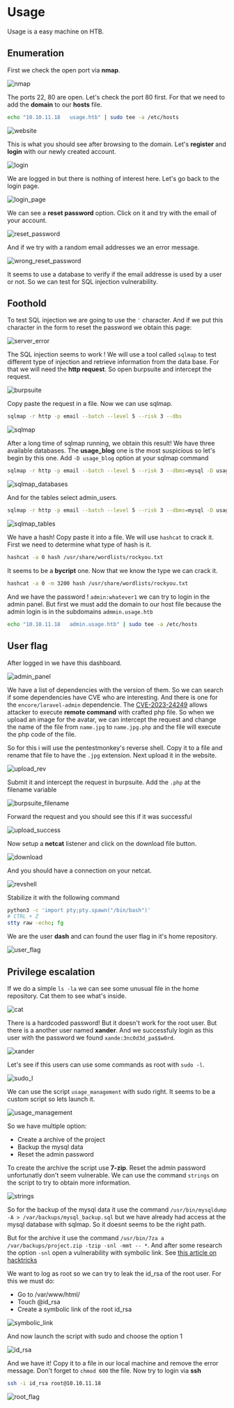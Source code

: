# Usage

Usage is a easy machine on HTB.

## Enumeration

First we check the open port via **nmap**.

![nmap](./assets/images/nmap.png)


The ports 22, 80 are open.
Let's check the port 80 first. For that we need to add the **domain** to our **hosts** file.

```bash
echo "10.10.11.18   usage.htb" | sudo tee -a /etc/hosts
```

![website](./assets/images/website.png)

This is what you should see after browsing to the domain. Let's **register** and **login** with our newly created account.

![login](./assets/images/login.png)

We are logged in but there is nothing of interest here. Let's go back to the login page.

![login_page](./assets/images/login_page.png)

We can see a **reset password** option. Click on it and try with the email of your account.

![reset_password](./assets/images/reset_password.png)

And if we try with a random email addresses we an error message.

![wrong_reset_password](./assets/images/wrong_reset_password.png)

It seems to use a database to verify if the email addresse is used by a user or not. So we can test for SQL injection vulnerability.

## Foothold

To test SQL injection we are going to use the `'` character. And if we put this character in the form to reset the password we obtain this page: 

![server_error](./assets/images/server_error.png)

The SQL injection seems to work ! We will use a tool called `sqlmap` to test different type of injection and retrieve information from the data base. For that we will need the **http request**. So open burpsuite and intercept the request.

![burpsuite](./assets/images/burpsuite.png)

Copy paste the request in a file. Now we can use sqlmap.

```bash
sqlmap -r http -p email --batch --level 5 --risk 3 --dbs
```
![sqlmap](./assets/images/sqlmap.png)

After a long time of sqlmap running, we obtain this result! We have three available databases. The **usage_blog** one is the most suspicious so let's begin by this one. Add `-D usage_blog` option at your sqlmap command

```bash
sqlmap -r http -p email --batch --level 5 --risk 3 --dbms=mysql -D usage_blog
```
![sqlmap_databases](./assets/images/sqlmap_databases.png)

And for the tables select admin_users.

```bash
sqlmap -r http -p email --batch --level 5 --risk 3 --dbms=mysql -D usage_blog -T admin_users --dump
```
![sqlmap_tables](./assets/images/sqlmap_tables.png)

We have a hash! Copy paste it into a file. We will use `hashcat` to crack it. First we need to determine what type of hash is it.

```bash
hashcat -a 0 hash /usr/share/wordlists/rockyou.txt
```

It seems to be a **bycript** one. Now that we know the type we can crack it.

```bash
hashcat -a 0 -m 3200 hash /usr/share/wordlists/rockyou.txt
```

And we have the password ! `admin:whatever1` we can try to login in the admin panel. But first we must add the domain to our host file because the admin login is in the subdomains `admmin.usage.htb`

```bash
echo "10.10.11.18   admin.usage.htb" | sudo tee -a /etc/hosts
```

## User flag

After logged in we have this dashboard.

![admin_panel](./assets/images/admin_panel.png)

We have a list of dependencies with the version of them. So we can search if some dependencies have CVE who are interesting. And there is one for the `encore/laravel-admin` dependencie. The [CVE-2023-24249](https://nvd.nist.gov/vuln/detail/CVE-2023-24249) allows attacker to execute **remote command** with crafted php file. So when we upload an image for the avatar, we can intercept the request and change the name of the file from `name.jpg` to `name.jpg.php` and the file will execute the php code of the file.

So for this i will use the pentestmonkey's reverse shell. Copy it to a file and rename that file to have the `.jpg` extension. Next upload it in the website.

![upload_rev](./assets/images/upload_rev.png)

Submit it and intercept the request in burpsuite. Add the `.php` at the filename variable

![burpsuite_filename](./assets/images/burpsuite_filename.png)

Forward the request and you should see this if it was successful

![upload_success](./assets/images/upload_success.png)

Now setup a **netcat** listener and click on the download file button.

![download](./assets/images/download.png)

And you should have a connection on your netcat.

![revshell](./assets/images/revshell.png)

Stabilize it with the following command

```bash
python3 -c 'import pty;pty.spawn("/bin/bash")'
# CTRL + Z
stty raw -echo; fg
```

We are the user **dash** and can found the user flag in it's home repository.

![user_flag](./assets/images/user_flag.png)

## Privilege escalation

If we do a simple `ls -la` we can see some unusual file in the home repository. Cat them to see what's inside.

![cat](./assets/images/cat.png)

There is a hardcoded password! But it doesn't work for the root user. But there is a another user named **xander**. And we successfuly login as this user with the password we found `xande:3nc0d3d_pa$$w0rd`.

![xander](./assets/images/xander.png)

Let's see if this users can use some commands as root with `sudo -l`.

![sudo_l](./assets/images/sudo_l.png)

We can use the script `usage_management` with sudo right. It seems to be a custom script so lets launch it.

![usage_management](./assets/images/usage_management.png)

So we have multiple option:
- Create a archive of the project
- Backup the mysql data
- Reset the admin password

To create the archive the script use **7-zip**. Reset the admin password unfortunatly don't seem vulnerable. We can use the command `strings` on the script to try to obtain more information.

![strings](./assets/images/strings.png)

So for the backup of the mysql data it use the command `/usr/bin/mysqldump -A > /var/backups/mysql_backup.sql` but we have already had access at the mysql database with sqlmap. So it doesnt seems to be the right path.

But for the archive it use the command `/usr/bin/7za a /var/backups/project.zip -tzip -snl -mmt -- *`. And after some research the option `-snl` open a vulnerability with symbolic link. See [this article on hacktricks](https://book.hacktricks.xyz/linux-hardening/privilege-escalation/wildcards-spare-tricks#id-7z) 

We want to log as root so we can try to leak the id_rsa of the root user. For this we must do:
- Go to /var/www/html/
- Touch @id_rsa
- Create a symbolic link of the root id_rsa

![symbolic_link](./assets/images/symbolic_link.png)

And now launch the script with sudo and choose the option 1

![id_rsa](./assets/images/id_rsa.png)

And we have it! Copy it to a file in our local machine and remove the error message. Don't forget to `chmod 600` the file.
Now try to login via **ssh**

```bash
ssh -i id_rsa root@10.10.11.18
```

![root_flag](./assets/images/root_flag.png)


